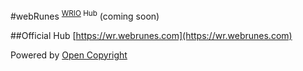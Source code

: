 #webRunes <sup>[WRIO](http://wr.io) Hub</sup>
(coming soon)

##Official Hub
[https://wr.webrunes.com](https://wr.webrunes.com)

Powered by [Open Copyright](http://opencopyright.webrunes.com)